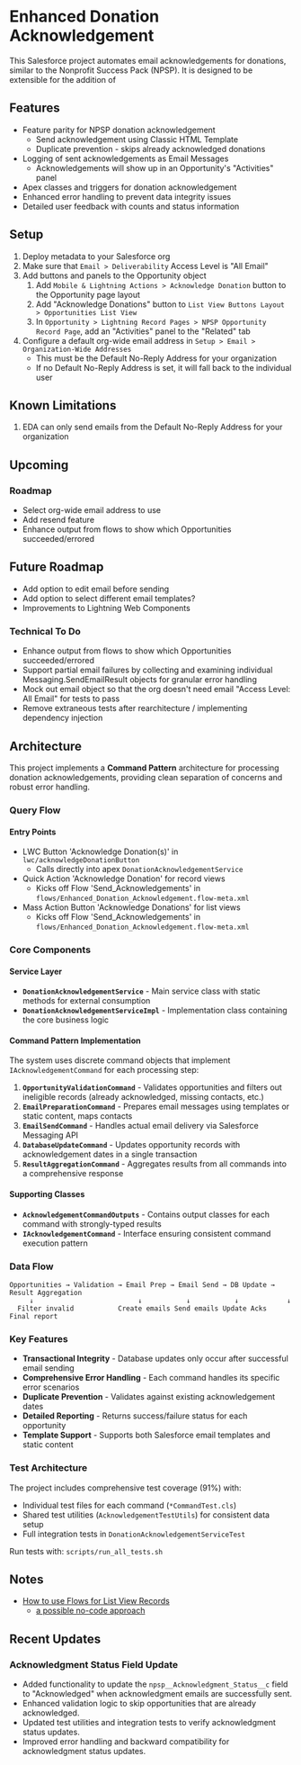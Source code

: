 # Enhanced Donation Acknowledgement

This Salesforce project automates email acknowledgements for donations, similar to the Nonprofit Success Pack (NPSP). It is designed to be extensible for the addition of

## Features

- Feature parity for NPSP donation acknowledgement
  - Send acknowledgement using Classic HTML Template
  - Duplicate prevention - skips already acknowledged donations
- Logging of sent acknowledgements as Email Messages
  - Acknowledgements will show up in an Opportunity's "Activities" panel
- Apex classes and triggers for donation acknowledgement
- Enhanced error handling to prevent data integrity issues
- Detailed user feedback with counts and status information

## Setup

1. Deploy metadata to your Salesforce org
1. Make sure that `Email > Deliverability` Access Level is "All Email"
1. Add buttons and panels to the Opportunity object
   1. Add `Mobile & Lightning Actions > Acknowledge Donation` button to the Opportunity page layout
   1. Add "Acknowledge Donations" button to `List View Buttons Layout > Opportunities List View`
   1. In `Opportunity > Lightning Record Pages > NPSP Opportunity Record Page`, add an "Activities" panel to the "Related" tab
1. Configure a default org-wide email address in `Setup > Email > Organization-Wide Addresses`
   - This must be the Default No-Reply Address for your organization
   - If no Default No-Reply Address is set, it will fall back to the individual user

## Known Limitations

1. EDA can only send emails from the Default No-Reply Address for your organization

## Upcoming

### Roadmap

- Select org-wide email address to use
- Add resend feature
- Enhance output from flows to show which Opportunities succeeded/errored

## Future Roadmap

- Add option to edit email before sending
- Add option to select different email templates?
- Improvements to Lightning Web Components

### Technical To Do

- Enhance output from flows to show which Opportunities succeeded/errored
- Support partial email failures by collecting and examining individual Messaging.SendEmailResult objects for granular error handling
- Mock out email object so that the org doesn't need email "Access Level: All Email" for tests to pass
- Remove extraneous tests after rearchitecture / implementing dependency injection

## Architecture

This project implements a **Command Pattern** architecture for processing donation acknowledgements, providing clean separation of concerns and robust error handling.

### Query Flow

#### Entry Points

- LWC Button 'Acknowledge Donation(s)' in `lwc/acknowledgeDonationButton`
  - Calls directly into apex `DonationAcknowledgementService`
- Quick Action 'Acknowledge Donation' for record views
  - Kicks off Flow 'Send_Acknowledgements' in `flows/Enhanced_Donation_Acknowledgement.flow-meta.xml`
- Mass Action Button 'Acknowledge Donations' for list views
  - Kicks off Flow 'Send_Acknowledgements' in `flows/Enhanced_Donation_Acknowledgement.flow-meta.xml`

### Core Components

#### Service Layer

- **`DonationAcknowledgementService`** - Main service class with static methods for external consumption
- **`DonationAcknowledgementServiceImpl`** - Implementation class containing the core business logic

#### Command Pattern Implementation

The system uses discrete command objects that implement `IAcknowledgementCommand` for each processing step:

1. **`OpportunityValidationCommand`** - Validates opportunities and filters out ineligible records (already acknowledged, missing contacts, etc.)
2. **`EmailPreparationCommand`** - Prepares email messages using templates or static content, maps contacts
3. **`EmailSendCommand`** - Handles actual email delivery via Salesforce Messaging API
4. **`DatabaseUpdateCommand`** - Updates opportunity records with acknowledgement dates in a single transaction
5. **`ResultAggregationCommand`** - Aggregates results from all commands into a comprehensive response

#### Supporting Classes

- **`AcknowledgementCommandOutputs`** - Contains output classes for each command with strongly-typed results
- **`IAcknowledgementCommand`** - Interface ensuring consistent command execution pattern

### Data Flow

```
Opportunities → Validation → Email Prep → Email Send → DB Update → Result Aggregation
     ↓                          ↓           ↓           ↓            ↓
  Filter invalid           Create emails Send emails Update Acks  Final report
```

### Key Features

- **Transactional Integrity** - Database updates only occur after successful email sending
- **Comprehensive Error Handling** - Each command handles its specific error scenarios
- **Duplicate Prevention** - Validates against existing acknowledgement dates
- **Detailed Reporting** - Returns success/failure status for each opportunity
- **Template Support** - Supports both Salesforce email templates and static content

### Test Architecture

The project includes comprehensive test coverage (91%) with:

- Individual test files for each command (`*CommandTest.cls`)
- Shared test utilities (`AcknowledgementTestUtils`) for consistent data setup
- Full integration tests in `DonationAcknowledgementServiceTest`

Run tests with: `scripts/run_all_tests.sh`

## Notes

- [How to use Flows for List View Records](https://www.accidentalcodersf.com/2020/07/use-flows-from-list-views-salesforce.html)
  - [a possible no-code approach](https://www.accidentalcodersf.com/2023/02/flow-list-view-pass-records.html)

## Recent Updates

### Acknowledgment Status Field Update

- Added functionality to update the `npsp__Acknowledgment_Status__c` field to "Acknowledged" when acknowledgment emails are successfully sent.
- Enhanced validation logic to skip opportunities that are already acknowledged.
- Updated test utilities and integration tests to verify acknowledgment status updates.
- Improved error handling and backward compatibility for acknowledgment status updates.
